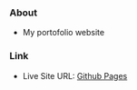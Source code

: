 ### About 
- My portofolio website
### Link
- Live Site URL: [Github Pages](https://calebomondi.github.io/me/)

